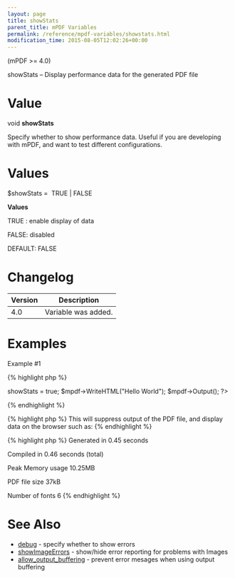 ```yaml
---
layout: page
title: showStats
parent_title: mPDF Variables
permalink: /reference/mpdf-variables/showstats.html
modification_time: 2015-08-05T12:02:26+00:00
---
```


(mPDF >= 4.0)

showStats – Display performance data for the generated PDF file

# Value

void **showStats**

Specify whether to show performance data. Useful if you are developing with mPDF, and want to test different configurations.

# Values

<span class="parameter">$showStats</span> =  <span class="smallblock">TRUE </span>| <span class="smallblock">FALSE</span>

**Values**

<span class="smallblock">TRUE </span>: enable display of data

<span class="smallblock">FALSE</span>: disabled

<span class="smallblock">DEFAULT</span>: <span class="smallblock">FALSE</span>

# Changelog

<table class="table"> <thead>
<tr> <th>Version</th><th>Description</th> </tr>
</thead> <tbody>
<tr>
<td>4.0</td>
<td>Variable was added.</td>
</tr>
</tbody> </table>

# Examples

Example #1

{% highlight php %}
<?php

// Require composer autoload
require_once __DIR__ . '/vendor/autoload.php';

$mpdf = new \Mpdf\Mpdf();

$mpdf->showStats = true;

$mpdf->WriteHTML("Hello World");

$mpdf->Output();

?>
{% endhighlight %}

{% highlight php %}
This will suppress output of the PDF file, and display data on the browser such as:
{% endhighlight %}

{% highlight php %}
Generated in 0.45 seconds

Compiled in 0.46 seconds (total)

Peak Memory usage 10.25MB

PDF file size 37kB

Number of fonts 6
{% endhighlight %}

# See Also

<ul>
<li class="manual_boxlist"><a href="{{ "/reference/mpdf-variables/debug.html" | prepend: site.baseurl }}">debug</a> - specify whether to show errors</li>
<li class="manual_boxlist"><a href="{{ "/reference/mpdf-variables/showimageerrors.html" | prepend: site.baseurl }}">showImageErrors</a> - show/hide error reporting for problems with Images</li>
<li class="manual_boxlist"><a href="{{ "/reference/mpdf-variables/allow-output-buffering.html" | prepend: site.baseurl }}">allow_output_buffering</a> - prevent error mesages when using output buffering</li>
</ul>
